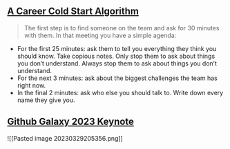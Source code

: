 ## [A Career Cold Start Algorithm](https://boz.com/articles/career-cold-start)

>The first step is to find someone on the team and ask for 30 minutes with them. In that meeting you have a simple agenda:
- For the first 25 minutes: ask them to tell you everything they think you should know. Take copious notes. Only stop them to ask about things you don’t understand. Always stop them to ask about things you don’t understand.
- For the next 3 minutes: ask about the biggest challenges the team has right now.
- In the final 2 minutes: ask who else you should talk to. Write down every name they give you.

## [Github Galaxy 2023 Keynote](https://www.youtube.com/watch?v=G9_DnebevJg&ab_channel=GitHub)
![[Pasted image 20230329205356.png]]
